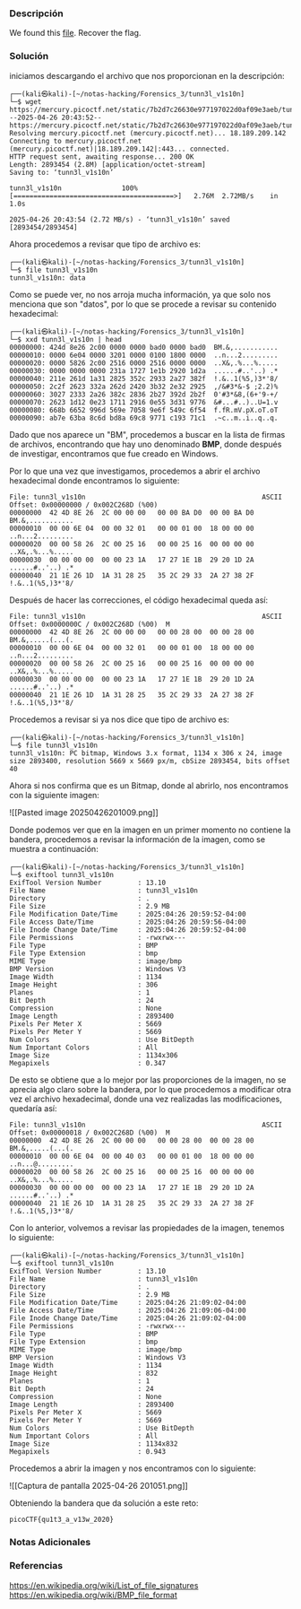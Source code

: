 ### Descripción
We found this [file](https://mercury.picoctf.net/static/7b2d7c26630e977197022d0af09e3aeb/tunn3l_v1s10n). Recover the flag.
### Solución
iniciamos descargando el archivo que nos proporcionan en la descripción:

```shell
┌──(kali㉿kali)-[~/notas-hacking/Forensics_3/tunn3l_v1s10n]
└─$ wget https://mercury.picoctf.net/static/7b2d7c26630e977197022d0af09e3aeb/tunn3l_v1s10n
--2025-04-26 20:43:52--  https://mercury.picoctf.net/static/7b2d7c26630e977197022d0af09e3aeb/tunn3l_v1s10n
Resolving mercury.picoctf.net (mercury.picoctf.net)... 18.189.209.142
Connecting to mercury.picoctf.net (mercury.picoctf.net)|18.189.209.142|:443... connected.
HTTP request sent, awaiting response... 200 OK
Length: 2893454 (2.8M) [application/octet-stream]
Saving to: ‘tunn3l_v1s10n’

tunn3l_v1s10n               100%[========================================>]   2.76M  2.72MB/s    in 1.0s    

2025-04-26 20:43:54 (2.72 MB/s) - ‘tunn3l_v1s10n’ saved [2893454/2893454]
```

Ahora procedemos a revisar que tipo de archivo es:

```shell
┌──(kali㉿kali)-[~/notas-hacking/Forensics_3/tunn3l_v1s10n]
└─$ file tunn3l_v1s10n 
tunn3l_v1s10n: data
```

Como se puede ver, no nos arroja mucha información, ya que solo nos menciona que son "datos", por lo que se procede a revisar su contenido hexadecimal:

```shell
┌──(kali㉿kali)-[~/notas-hacking/Forensics_3/tunn3l_v1s10n]
└─$ xxd tunn3l_v1s10n | head 
00000000: 424d 8e26 2c00 0000 0000 bad0 0000 bad0  BM.&,...........
00000010: 0000 6e04 0000 3201 0000 0100 1800 0000  ..n...2.........
00000020: 0000 5826 2c00 2516 0000 2516 0000 0000  ..X&,.%...%.....
00000030: 0000 0000 0000 231a 1727 1e1b 2920 1d2a  ......#..'..) .*
00000040: 211e 261d 1a31 2825 352c 2933 2a27 382f  !.&..1(%5,)3*'8/
00000050: 2c2f 2623 332a 262d 2420 3b32 2e32 2925  ,/&#3*&-$ ;2.2)%
00000060: 3027 2333 2a26 382c 2836 2b27 392d 2b2f  0'#3*&8,(6+'9-+/
00000070: 2623 1d12 0e23 1711 2916 0e55 3d31 9776  &#...#..)..U=1.v
00000080: 668b 6652 996d 569e 7058 9e6f 549c 6f54  f.fR.mV.pX.oT.oT
00000090: ab7e 63ba 8c6d bd8a 69c8 9771 c193 71c1  .~c..m..i..q..q.
```

Dado que nos aparece un "BM", procedemos a buscar en la lista de firmas de archivos, encontrando que hay uno denominado **BMP**, donde después de investigar, encontramos que fue creado en Windows.

Por lo que una vez que investigamos, procedemos a abrir el archivo hexadecimal donde encontramos lo siguiente:

```
File: tunn3l_v1s10n                                            ASCII Offset: 0x00000000 / 0x002C268D (%00)   
00000000  42 4D 8E 26  2C 00 00 00   00 00 BA D0  00 00 BA D0                                BM.&,...........
00000010  00 00 6E 04  00 00 32 01   00 00 01 00  18 00 00 00                                ..n...2.........
00000020  00 00 58 26  2C 00 25 16   00 00 25 16  00 00 00 00                                ..X&,.%...%.....
00000030  00 00 00 00  00 00 23 1A   17 27 1E 1B  29 20 1D 2A                                ......#..'..) .*
00000040  21 1E 26 1D  1A 31 28 25   35 2C 29 33  2A 27 38 2F                                !.&..1(%5,)3*'8/
```

Después de hacer las correcciones, el código hexadecimal queda así:

```
File: tunn3l_v1s10n                                            ASCII Offset: 0x0000000C / 0x002C268D (%00)  M
00000000  42 4D 8E 26  2C 00 00 00   00 00 28 00  00 00 28 00                                BM.&,.....(...(.
00000010  00 00 6E 04  00 00 32 01   00 00 01 00  18 00 00 00                                ..n...2.........
00000020  00 00 58 26  2C 00 25 16   00 00 25 16  00 00 00 00                                ..X&,.%...%.....
00000030  00 00 00 00  00 00 23 1A   17 27 1E 1B  29 20 1D 2A                                ......#..'..) .*
00000040  21 1E 26 1D  1A 31 28 25   35 2C 29 33  2A 27 38 2F                                !.&..1(%5,)3*'8/
```

Procedemos a revisar si ya nos dice que tipo de archivo es:

```shell
┌──(kali㉿kali)-[~/notas-hacking/Forensics_3/tunn3l_v1s10n]
└─$ file tunn3l_v1s10n 
tunn3l_v1s10n: PC bitmap, Windows 3.x format, 1134 x 306 x 24, image size 2893400, resolution 5669 x 5669 px/m, cbSize 2893454, bits offset 40
```

Ahora si nos confirma que es un Bitmap, donde al abrirlo, nos encontramos con la siguiente imagen:

![[Pasted image 20250426201009.png]]

Donde podemos ver que en la imagen en un primer momento no contiene la bandera, procedemos a revisar la información de la imagen, como se muestra a continuación:

```shell
┌──(kali㉿kali)-[~/notas-hacking/Forensics_3/tunn3l_v1s10n]
└─$ exiftool tunn3l_v1s10n 
ExifTool Version Number         : 13.10
File Name                       : tunn3l_v1s10n
Directory                       : .
File Size                       : 2.9 MB
File Modification Date/Time     : 2025:04:26 20:59:52-04:00
File Access Date/Time           : 2025:04:26 20:59:56-04:00
File Inode Change Date/Time     : 2025:04:26 20:59:52-04:00
File Permissions                : -rwxrwx---
File Type                       : BMP
File Type Extension             : bmp
MIME Type                       : image/bmp
BMP Version                     : Windows V3
Image Width                     : 1134
Image Height                    : 306
Planes                          : 1
Bit Depth                       : 24
Compression                     : None
Image Length                    : 2893400
Pixels Per Meter X              : 5669
Pixels Per Meter Y              : 5669
Num Colors                      : Use BitDepth
Num Important Colors            : All
Image Size                      : 1134x306
Megapixels                      : 0.347
```

De esto se obtiene que a lo mejor por las proporciones de la imagen, no se aprecia algo claro sobre la bandera, por lo que procedemos a modificar otra vez el archivo hexadecimal, donde una vez realizadas las modificaciones, quedaría así:

```
File: tunn3l_v1s10n                                            ASCII Offset: 0x00000018 / 0x002C268D (%00)  M
00000000  42 4D 8E 26  2C 00 00 00   00 00 28 00  00 00 28 00                                BM.&,.....(...(.
00000010  00 00 6E 04  00 00 40 03   00 00 01 00  18 00 00 00                                ..n...@.........
00000020  00 00 58 26  2C 00 25 16   00 00 25 16  00 00 00 00                                ..X&,.%...%.....
00000030  00 00 00 00  00 00 23 1A   17 27 1E 1B  29 20 1D 2A                                ......#..'..) .*
00000040  21 1E 26 1D  1A 31 28 25   35 2C 29 33  2A 27 38 2F                                !.&..1(%5,)3*'8/
```

Con lo anterior, volvemos a revisar las propiedades de la imagen, tenemos lo siguiente:

```shell
┌──(kali㉿kali)-[~/notas-hacking/Forensics_3/tunn3l_v1s10n]
└─$ exiftool tunn3l_v1s10n 
ExifTool Version Number         : 13.10
File Name                       : tunn3l_v1s10n
Directory                       : .
File Size                       : 2.9 MB
File Modification Date/Time     : 2025:04:26 21:09:02-04:00
File Access Date/Time           : 2025:04:26 21:09:06-04:00
File Inode Change Date/Time     : 2025:04:26 21:09:02-04:00
File Permissions                : -rwxrwx---
File Type                       : BMP
File Type Extension             : bmp
MIME Type                       : image/bmp
BMP Version                     : Windows V3
Image Width                     : 1134
Image Height                    : 832
Planes                          : 1
Bit Depth                       : 24
Compression                     : None
Image Length                    : 2893400
Pixels Per Meter X              : 5669
Pixels Per Meter Y              : 5669
Num Colors                      : Use BitDepth
Num Important Colors            : All
Image Size                      : 1134x832
Megapixels                      : 0.943
```

Procedemos a abrir la imagen y nos encontramos con lo siguiente:

![[Captura de pantalla 2025-04-26 201051.png]]

Obteniendo la bandera que da solución a este reto:

```
picoCTF{qu1t3_a_v13w_2020}
```
### Notas Adicionales

### Referencias
https://en.wikipedia.org/wiki/List_of_file_signatures
https://en.wikipedia.org/wiki/BMP_file_format